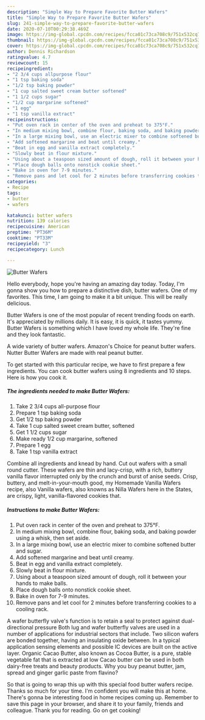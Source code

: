 ```yaml
---
description: "Simple Way to Prepare Favorite Butter Wafers"
title: "Simple Way to Prepare Favorite Butter Wafers"
slug: 241-simple-way-to-prepare-favorite-butter-wafers
date: 2020-07-10T00:29:38.469Z
image: https://img-global.cpcdn.com/recipes/fcca01c73ca708c9/751x532cq70/butter-wafers-recipe-main-photo.jpg
thumbnail: https://img-global.cpcdn.com/recipes/fcca01c73ca708c9/751x532cq70/butter-wafers-recipe-main-photo.jpg
cover: https://img-global.cpcdn.com/recipes/fcca01c73ca708c9/751x532cq70/butter-wafers-recipe-main-photo.jpg
author: Dennis Richardson
ratingvalue: 4.7
reviewcount: 15
recipeingredient:
- "2 3/4 cups allpurpose flour"
- "1 tsp baking soda"
- "1/2 tsp baking powder"
- "1 cup salted sweet cream butter softened"
- "1 1/2 cups sugar"
- "1/2 cup margarine softened"
- "1 egg"
- "1 tsp vanilla extract"
recipeinstructions:
- "Put oven rack in center of the oven and preheat to 375°F."
- "In medium mixing bowl, combine flour, baking soda, and baking powder using a whisk, then set aside."
- "In a large mixing bowl, use an electric mixer to combine softened butter and sugar."
- "Add softened margarine and beat until creamy."
- "Beat in egg and vanilla extract completely."
- "Slowly beat in flour mixture."
- "Using about a teaspoon sized amount of dough, roll it between your hands to make balls."
- "Place dough balls onto nonstick cookie sheet."
- "Bake in oven for 7-9 minutes."
- "Remove pans and let cool for 2 minutes before transferring cookies to a cooling rack."
categories:
- Recipe
tags:
- butter
- wafers

katakunci: butter wafers 
nutrition: 139 calories
recipecuisine: American
preptime: "PT36M"
cooktime: "PT33M"
recipeyield: "3"
recipecategory: Lunch

---
```



![Butter Wafers](https://img-global.cpcdn.com/recipes/fcca01c73ca708c9/751x532cq70/butter-wafers-recipe-main-photo.jpg)

Hello everybody, hope you're having an amazing day today. Today, I'm gonna show you how to prepare a distinctive dish, butter wafers. One of my favorites. This time, I am going to make it a bit unique. This will be really delicious.

Butter Wafers is one of the most popular of recent trending foods on earth. It's appreciated by millions daily. It is easy, it is quick, it tastes yummy. Butter Wafers is something which I have loved my whole life. They're fine and they look fantastic.

A wide variety of butter wafers. Amazon&#39;s Choice for peanut butter wafers. Nutter Butter Wafers are made with real peanut butter.


To get started with this particular recipe, we have to first prepare a few ingredients. You can cook butter wafers using 8 ingredients and 10 steps. Here is how you cook it.

<!--inarticleads1-->

##### The ingredients needed to make Butter Wafers:

1. Take 2 3/4 cups all-purpose flour
1. Prepare 1 tsp baking soda
1. Get 1/2 tsp baking powder
1. Take 1 cup salted sweet cream butter, softened
1. Get 1 1/2 cups sugar
1. Make ready 1/2 cup margarine, softened
1. Prepare 1 egg
1. Take 1 tsp vanilla extract


Combine all ingredients and knead by hand. Cut out wafers with a small round cutter. These wafers are thin and lacy-crisp, with a rich, buttery vanilla flavor interrupted only by the crunch and burst of anise seeds. Crisp, buttery, and melt-in-your-mouth good, my Homemade Vanilla Wafers recipe, also Vanilla wafers, also knowns as Nilla Wafers here in the States, are crispy, light, vanilla-flavored cookies that. 

<!--inarticleads2-->

##### Instructions to make Butter Wafers:

1. Put oven rack in center of the oven and preheat to 375°F.
1. In medium mixing bowl, combine flour, baking soda, and baking powder using a whisk, then set aside.
1. In a large mixing bowl, use an electric mixer to combine softened butter and sugar.
1. Add softened margarine and beat until creamy.
1. Beat in egg and vanilla extract completely.
1. Slowly beat in flour mixture.
1. Using about a teaspoon sized amount of dough, roll it between your hands to make balls.
1. Place dough balls onto nonstick cookie sheet.
1. Bake in oven for 7-9 minutes.
1. Remove pans and let cool for 2 minutes before transferring cookies to a cooling rack.


A wafer butterfly valve&#39;s function is to retain a seal to protect against dual-directional pressure Both lug and wafer butterfly valves are used in a number of applications for industrial sectors that include. Two silicon wafers are bonded together, having an insulating oxide between. In a typical application sensing elements and possible IC devices are built on the active layer. Organic Cacao Butter, also known as Cocoa Butter, is a pure, stable vegetable fat that is extracted at low Cacao butter can be used in both dairy-free treats and beauty products. Why you buy peanut butter, jam, spread and ginger garlic paste from flavino? 

So that is going to wrap this up with this special food butter wafers recipe. Thanks so much for your time. I'm confident you will make this at home. There's gonna be interesting food in home recipes coming up. Remember to save this page in your browser, and share it to your family, friends and colleague. Thank you for reading. Go on get cooking!
